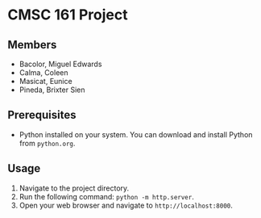 # CMSC 161 Project

## Members
* Bacolor, Miguel Edwards
* Calma, Coleen
* Masicat, Eunice
* Pineda, Brixter Sien

## Prerequisites

* Python installed on your system. You can download and install Python from `python.org`.

## Usage
1. Navigate to the project directory.
2. Run the following command: `python -m http.server`.
3. Open your web browser and navigate to `http://localhost:8000`.
